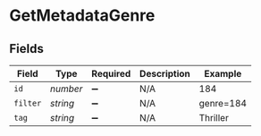 # GetMetadataGenre


## Fields

| Field              | Type               | Required           | Description        | Example            |
| ------------------ | ------------------ | ------------------ | ------------------ | ------------------ |
| `id`               | *number*           | :heavy_minus_sign: | N/A                | 184                |
| `filter`           | *string*           | :heavy_minus_sign: | N/A                | genre=184          |
| `tag`              | *string*           | :heavy_minus_sign: | N/A                | Thriller           |